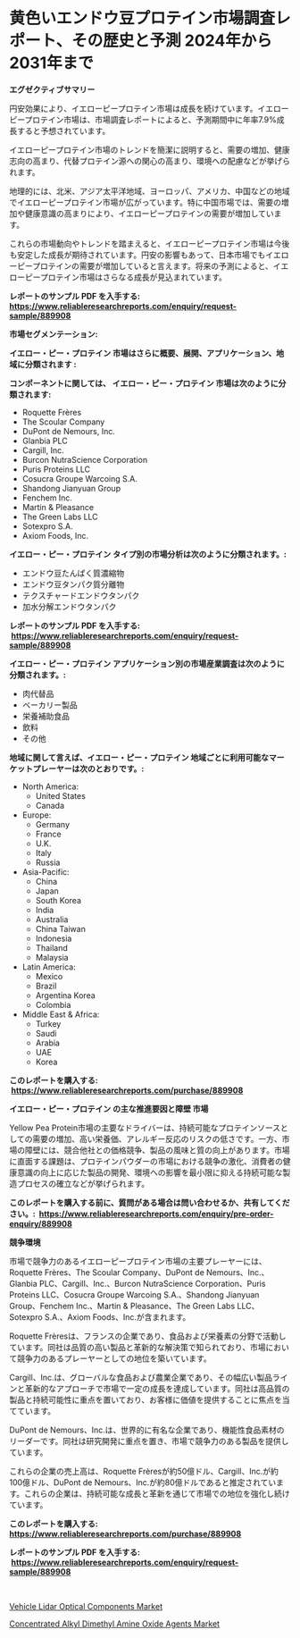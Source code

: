 <p><h1>黄色いエンドウ豆プロテイン市場調査レポート、その歴史と予測 2024年から2031年まで</h1></p><p><strong>エグゼクティブサマリー</strong></p>
<p><p>円安効果により、イエローピープロテイン市場は成長を続けています。イエローピープロテイン市場は、市場調査レポートによると、予測期間中に年率7.9%成長すると予想されています。</p><p>イエローピープロテイン市場のトレンドを簡潔に説明すると、需要の増加、健康志向の高まり、代替プロテイン源への関心の高まり、環境への配慮などが挙げられます。</p><p>地理的には、北米、アジア太平洋地域、ヨーロッパ、アメリカ、中国などの地域でイエローピープロテイン市場が広がっています。特に中国市場では、需要の増加や健康意識の高まりにより、イエローピープロテインの需要が増加しています。</p><p>これらの市場動向やトレンドを踏まえると、イエローピープロテイン市場は今後も安定した成長が期待されています。円安の影響もあって、日本市場でもイエローピープロテインの需要が増加していると言えます。将来の予測によると、イエローピープロテイン市場はさらなる成長が見込まれています。</p></p>
<p><strong>レポートのサンプル PDF を入手する: <a href="https://www.reliableresearchreports.com/enquiry/request-sample/889908">https://www.reliableresearchreports.com/enquiry/request-sample/889908</a></strong></p>
<p><strong>市場セグメンテーション:</strong></p>
<p><strong> イエロー・ピー・プロテイン 市場はさらに概要、展開、アプリケーション、地域に分類されます :</strong></p>
<p><strong>コンポーネントに関しては、 イエロー・ピー・プロテイン 市場は次のように分類されます: &nbsp;</strong></p>
<p><ul><li>Roquette Frères</li><li>The Scoular Company</li><li>DuPont de Nemours, Inc.</li><li>Glanbia PLC</li><li>Cargill, Inc.</li><li>Burcon NutraScience Corporation</li><li>Puris Proteins LLC</li><li>Cosucra Groupe Warcoing S.A.</li><li>Shandong Jianyuan Group</li><li>Fenchem Inc.</li><li>Martin & Pleasance</li><li>The Green Labs LLC</li><li>Sotexpro S.A.</li><li>Axiom Foods, Inc.</li></ul></p>
<p><strong> イエロー・ピー・プロテイン タイプ別の市場分析は次のように分類されます。:</strong></p>
<p><ul><li>エンドウ豆たんぱく質濃縮物</li><li>エンドウ豆タンパク質分離物</li><li>テクスチャードエンドウタンパク</li><li>加水分解エンドウタンパク</li></ul></p>
<p><strong>レポートのサンプル PDF を入手する: &nbsp;<a href="https://www.reliableresearchreports.com/enquiry/request-sample/889908">https://www.reliableresearchreports.com/enquiry/request-sample/889908</a></strong></p>
<p><strong> イエロー・ピー・プロテイン アプリケーション別の市場産業調査は次のように分類されます。:</strong></p>
<p><ul><li>肉代替品</li><li>ベーカリー製品</li><li>栄養補助食品</li><li>飲料</li><li>その他</li></ul></p>
<p><strong>地域に関して言えば、イエロー・ピー・プロテイン 地域ごとに利用可能なマーケットプレーヤーは次のとおりです。:</strong></p>
<p><ul>
    <li>
        North America:
        <ul>
            <li>United States</li>
            <li>Canada</li>
        </ul>
    </li>
    <li>
        Europe:
        <ul>
            <li>Germany</li>
            <li>France</li>
            <li>U.K.</li>
            <li>Italy</li>
            <li>Russia</li>
        </ul>
    </li>
    <li>
        Asia-Pacific:
        <ul>
            <li>China</li>
            <li>Japan</li>
            <li>South Korea</li>
            <li>India</li>
            <li>Australia</li>
            <li>China Taiwan</li>
            <li>Indonesia</li>
            <li>Thailand</li>
            <li>Malaysia</li>
        </ul>
    </li>
    <li>
        Latin America:
        <ul>
            <li>Mexico</li>
            <li>Brazil</li>
            <li>Argentina Korea</li>
            <li>Colombia</li>
        </ul>
    </li>
    <li>
        Middle East & Africa:
        <ul>
            <li>Turkey</li>
            <li>Saudi</li>
            <li>Arabia</li>
            <li>UAE</li>
            <li>Korea</li>
        </ul>
    </li>
    </ul></p>
<p><strong>このレポートを購入する: &nbsp;<a href="https://www.reliableresearchreports.com/purchase/889908">https://www.reliableresearchreports.com/purchase/889908</a></strong></p>
<p><strong>イエロー・ピー・プロテイン の主な推進要因と障壁 市場</strong></p>
<p><p>Yellow Pea Protein市場の主要なドライバーは、持続可能なプロテインソースとしての需要の増加、高い栄養価、アレルギー反応のリスクの低さです。一方、市場の障壁には、競合他社との価格競争、製品の風味と質の向上があります。市場に直面する課題は、プロテインパウダーの市場における競争の激化、消費者の健康意識の向上に応じた製品の開発、環境への影響を最小限に抑える持続可能な製造プロセスの確立などが挙げられます。</p></p>
<p><strong>このレポートを購入する前に、質問がある場合は問い合わせるか、共有してください。:&nbsp; <a href="https://www.reliableresearchreports.com/enquiry/pre-order-enquiry/889908">https://www.reliableresearchreports.com/enquiry/pre-order-enquiry/889908</a></strong></p>
<p><strong>競争環境</strong></p>
<p><p>市場で競争力のあるイエローピープロテイン市場の主要プレーヤーには、Roquette Frères、The Scoular Company、DuPont de Nemours、Inc.、Glanbia PLC、Cargill、Inc.、Burcon NutraScience Corporation、Puris Proteins LLC、Cosucra Groupe Warcoing S.A.、Shandong Jianyuan Group、Fenchem Inc.、Martin & Pleasance、The Green Labs LLC、Sotexpro S.A.、Axiom Foods、Inc.が含まれます。</p><p>Roquette Frèresは、フランスの企業であり、食品および栄養素の分野で活動しています。同社は品質の高い製品と革新的な解決策で知られており、市場において競争力のあるプレーヤーとしての地位を築いています。</p><p>Cargill、Inc.は、グローバルな食品および農業企業であり、その幅広い製品ラインと革新的なアプローチで市場で一定の成長を達成しています。同社は高品質の製品と持続可能性に重点を置いており、お客様に価値を提供することに焦点を当てています。</p><p>DuPont de Nemours、Inc.は、世界的に有名な企業であり、機能性食品素材のリーダーです。同社は研究開発に重点を置き、市場で競争力のある製品を提供しています。</p><p>これらの企業の売上高は、Roquette Frèresが約50億ドル、Cargill、Inc.が約100億ドル、DuPont de Nemours、Inc.が約80億ドルであると推定されています。これらの企業は、持続可能な成長と革新を通じて市場での地位を強化し続けています。</p></p>
<p><strong>このレポートを購入する: &nbsp; <a href="https://www.reliableresearchreports.com/purchase/889908">https://www.reliableresearchreports.com/purchase/889908</a></strong></p>
<p><strong>レポートのサンプル PDF を入手する: &nbsp;<a href="https://www.reliableresearchreports.com/enquiry/request-sample/889908">https://www.reliableresearchreports.com/enquiry/request-sample/889908</a></strong><strong></strong></p>
<p>&nbsp;</p>
<p><p><a href="https://zircon-bluebell-299.notion.site/Vehicle-Lidar-Optical-Components-Market-with-the-goal-of-estimating-the-market-size-and-future-growt-b0e355baa5e64cca9b03975d1ec02ed2">Vehicle Lidar Optical Components Market</a></p><p><a href="https://github.com/kathiaseamanalvaradovlprc2h/Market-Research-Report-List-1/blob/main/concentrated-alkyl-dimethyl-amine-oxide-agents-market.md">Concentrated Alkyl Dimethyl Amine Oxide Agents Market</a></p></p>